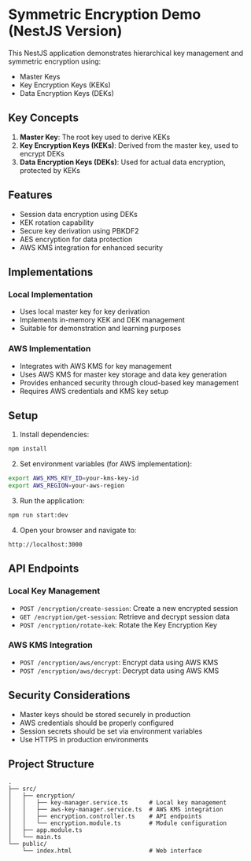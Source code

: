 # Symmetric Encryption Demo (NestJS Version)

This NestJS application demonstrates hierarchical key management and symmetric encryption using:

- Master Keys
- Key Encryption Keys (KEKs)
- Data Encryption Keys (DEKs)

## Key Concepts

1. **Master Key**: The root key used to derive KEKs
2. **Key Encryption Keys (KEKs)**: Derived from the master key, used to encrypt DEKs
3. **Data Encryption Keys (DEKs)**: Used for actual data encryption, protected by KEKs

## Features

- Session data encryption using DEKs
- KEK rotation capability
- Secure key derivation using PBKDF2
- AES encryption for data protection
- AWS KMS integration for enhanced security

## Implementations

### Local Implementation

- Uses local master key for key derivation
- Implements in-memory KEK and DEK management
- Suitable for demonstration and learning purposes

### AWS Implementation

- Integrates with AWS KMS for key management
- Uses AWS KMS for master key storage and data key generation
- Provides enhanced security through cloud-based key management
- Requires AWS credentials and KMS key setup

## Setup

1. Install dependencies:
```bash
npm install
```

2. Set environment variables (for AWS implementation):
```bash
export AWS_KMS_KEY_ID=your-kms-key-id
export AWS_REGION=your-aws-region
```

3. Run the application:
```bash
npm run start:dev
```

4. Open your browser and navigate to:
```
http://localhost:3000
```

## API Endpoints

### Local Key Management

- `POST /encryption/create-session`: Create a new encrypted session
- `GET /encryption/get-session`: Retrieve and decrypt session data
- `POST /encryption/rotate-kek`: Rotate the Key Encryption Key

### AWS KMS Integration

- `POST /encryption/aws/encrypt`: Encrypt data using AWS KMS
- `POST /encryption/aws/decrypt`: Decrypt data using AWS KMS

## Security Considerations

- Master keys should be stored securely in production
- AWS credentials should be properly configured
- Session secrets should be set via environment variables
- Use HTTPS in production environments

## Project Structure

```
.
├── src/
│   ├── encryption/
│   │   ├── key-manager.service.ts      # Local key management
│   │   ├── aws-key-manager.service.ts  # AWS KMS integration
│   │   ├── encryption.controller.ts    # API endpoints
│   │   └── encryption.module.ts        # Module configuration
│   ├── app.module.ts
│   └── main.ts
└── public/
    └── index.html                      # Web interface
